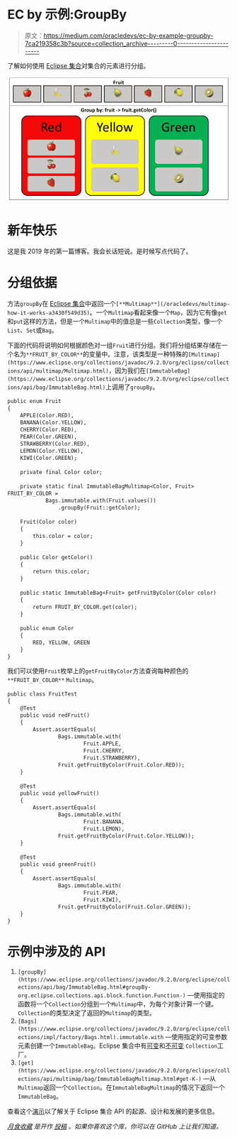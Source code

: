 # EC by 示例:GroupBy

> 原文：<https://medium.com/oracledevs/ec-by-example-groupby-7ca219358c3b?source=collection_archive---------0----------------------->

了解如何使用 [Eclipse 集合](https://github.com/eclipse/eclipse-collections)对集合的元素进行分组。

![](img/b46043820a81735e5980beba143a2841.png)

# 新年快乐

这是我 2019 年的第一篇博客。我会长话短说。是时候写点代码了。

# 分组依据

方法`groupBy`在 [Eclipse 集合](https://github.com/eclipse/eclipse-collections)中返回一个`[**Multimap**](/oracledevs/multimap-how-it-works-a3430f549d35)`。一个`Multimap`看起来像一个`Map`，因为它有像`get`和`put`这样的方法，但是一个`Multimap`中的值总是一些`Collection`类型，像一个`List`、`Set`或`Bag`。

下面的代码将说明如何根据颜色对一组`Fruit`进行分组。我们将分组结果存储在一个名为`**FRUIT_BY_COLOR**`的变量中。注意，该类型是一种特殊的`[Multimap](https://www.eclipse.org/collections/javadoc/9.2.0/org/eclipse/collections/api/multimap/Multimap.html)`，因为我们在`[ImmutableBag](https://www.eclipse.org/collections/javadoc/9.2.0/org/eclipse/collections/api/bag/ImmutableBag.html)`上调用了`groupBy`。

```
public enum Fruit
{
    APPLE(Color.RED),
    BANANA(Color.YELLOW),
    CHERRY(Color.RED),
    PEAR(Color.GREEN),
    STRAWBERRY(Color.RED),
    LEMON(Color.YELLOW),
    KIWI(Color.GREEN);

    private final Color color;

    private static final ImmutableBagMultimap<Color, Fruit> FRUIT_BY_COLOR =
            Bags.immutable.with(Fruit.values())
                .groupBy(Fruit::getColor);

    Fruit(Color color)
    {
        this.color = color;
    }

    public Color getColor()
    {
        return this.color;
    }

    public static ImmutableBag<Fruit> getFruitByColor(Color color)
    {
        return FRUIT_BY_COLOR.get(color);
    }

    public enum Color
    {
        RED, YELLOW, GREEN
    }
}
```

我们可以使用`Fruit`枚举上的`getFruitByColor`方法查询每种颜色的`**FRUIT_BY_COLOR**` `Multimap`。

```
public class FruitTest
{
    @Test
    public void redFruit()
    {
        Assert.assertEquals(
                Bags.immutable.with(
                        Fruit.APPLE,
                        Fruit.CHERRY,
                        Fruit.STRAWBERRY),
                Fruit.getFruitByColor(Fruit.Color.RED));
    }

    @Test
    public void yellowFruit()
    {
        Assert.assertEquals(
                Bags.immutable.with(
                        Fruit.BANANA,
                        Fruit.LEMON),
                Fruit.getFruitByColor(Fruit.Color.YELLOW));
    }

    @Test
    public void greenFruit()
    {
        Assert.assertEquals(
                Bags.immutable.with(
                        Fruit.PEAR,
                        Fruit.KIWI),
                Fruit.getFruitByColor(Fruit.Color.GREEN));
    }
}
```

# 示例中涉及的 API

1.  `[groupBy](https://www.eclipse.org/collections/javadoc/9.2.0/org/eclipse/collections/api/bag/ImmutableBag.html#groupBy-org.eclipse.collections.api.block.function.Function-)` —使用指定的函数将一个`Collection`分组到一个`Multimap`中，为每个对象计算一个键。`Collection`的类型决定了返回的`Multimap`的类型。
2.  `[Bags](https://www.eclipse.org/collections/javadoc/9.2.0/org/eclipse/collections/impl/factory/Bags.html).immutable.with` —使用指定的可变参数元素创建一个`ImmutableBag`。Eclipse 集合中有[可变](/@donraab/as-a-matter-of-factory-part-1-mutable-75cc2c5d72d9)和[不可变](/@donraab/as-a-matter-of-factory-part-2-immutable-8cb72ff897ee) `Collection`工厂。
3.  `[get](https://www.eclipse.org/collections/javadoc/9.2.0/org/eclipse/collections/api/multimap/bag/ImmutableBagMultimap.html#get-K-)` —从`Multimap`返回一个`Collection`。在`ImmutableBagMultimap`的情况下返回一个`ImmutableBag`。

查看这个[演示](http://eclipse.github.io/eclipse-collections-kata/api-design)以了解关于 Eclipse 集合 API 的起源、设计和发展的更多信息。

[*月食收藏*](https://github.com/eclipse/eclipse-collections) *是开作* [*投稿*](https://github.com/eclipse/eclipse-collections/blob/master/CONTRIBUTING.md) *。如果你喜欢这个库，你可以在 GitHub 上让我们知道。*